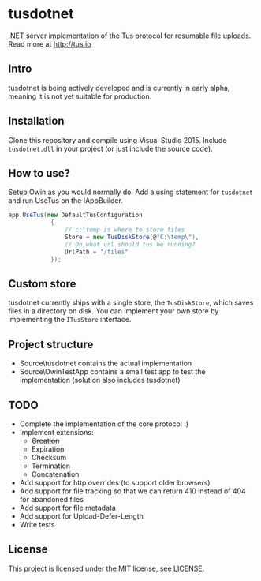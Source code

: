 
# tusdotnet
.NET server implementation of the Tus protocol for resumable file uploads. Read more at http://tus.io


## Intro
tusdotnet is being actively developed and is currently in early alpha, meaning it is not yet suitable for production. 

## Installation

Clone this repository and compile using Visual Studio 2015. Include `tusdotnet.dll` in your project (or just include the source code).

## How to use? 

Setup Owin as you would normally do. Add a using statement for `tusdotnet` and run UseTus on the IAppBuilder.

```csharp
app.UseTus(new DefaultTusConfiguration
			{
            	// c:\temp is where to store files
				Store = new TusDiskStore(@"C:\temp\"),
                // On what url should tus be running?
				UrlPath = "/files"
			});
  ```

## Custom store
tusdotnet currently ships with a single store, the `TusDiskStore`, which saves files in a directory on disk. You can implement your own store by implementing the `ITusStore` interface.

## Project structure

* Source\tusdotnet contains the actual implementation 
* Source\OwinTestApp contains a small test app to test the implementation (solution also includes tusdotnet)

## TODO
* Complete the implementation of the core protocol :) 
* Implement extensions:
  * ~~Creation~~
  * Expiration
  * Checksum
  * Termination
  * Concatenation 
* Add support for http overrides (to support older browsers)
* Add support for file tracking so that we can return 410 instead of 404 for abandoned files
* Add support for file metadata 
* Add support for Upload-Defer-Length
* Write tests

## License
This project is licensed under the MIT license, see [LICENSE](LICENSE).
